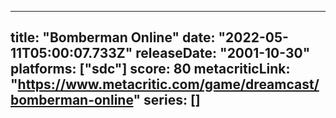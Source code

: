 
---
title: "Bomberman Online"
date: "2022-05-11T05:00:07.733Z"
releaseDate: "2001-10-30"
platforms: ["sdc"]
score: 80
metacriticLink: "https://www.metacritic.com/game/dreamcast/bomberman-online"
series: []
---
